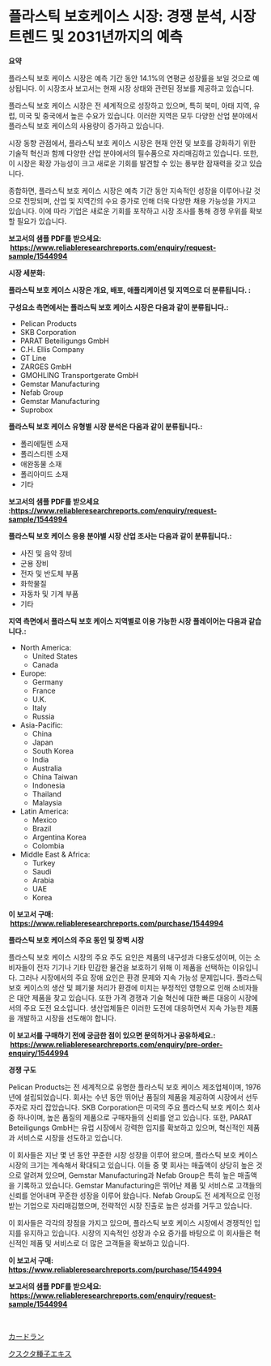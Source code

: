 <p><h1>플라스틱 보호케이스 시장: 경쟁 분석, 시장 트렌드 및 2031년까지의 예측</h1></p><p><strong>요약</strong></p>
<p><p>플라스틱 보호 케이스 시장은 예측 기간 동안 14.1%의 연평균 성장률을 보일 것으로 예상됩니다. 이 시장조사 보고서는 현재 시장 상태와 관련된 정보를 제공하고 있습니다.</p><p>플라스틱 보호 케이스 시장은 전 세계적으로 성장하고 있으며, 특히 북미, 아태 지역, 유럽, 미국 및 중국에서 높은 수요가 있습니다. 이러한 지역은 모두 다양한 산업 분야에서 플라스틱 보호 케이스의 사용량이 증가하고 있습니다.</p><p>시장 동향 관점에서, 플라스틱 보호 케이스 시장은 현재 안전 및 보호를 강화하기 위한 기술적 혁신과 함께 다양한 산업 분야에서의 필수품으로 자리매김하고 있습니다. 또한, 이 시장은 확장 가능성이 크고 새로운 기회를 발견할 수 있는 풍부한 잠재력을 갖고 있습니다.</p><p>종합하면, 플라스틱 보호 케이스 시장은 예측 기간 동안 지속적인 성장을 이루어나갈 것으로 전망되며, 산업 및 지역간의 수요 증가로 인해 더욱 다양한 채용 가능성을 가지고 있습니다. 이에 따라 기업은 새로운 기회를 포착하고 시장 조사를 통해 경쟁 우위를 확보할 필요가 있습니다.</p></p>
<p><strong>보고서의 샘플 PDF를 받으세요: &nbsp;<a href="https://www.reliableresearchreports.com/enquiry/request-sample/1544994">https://www.reliableresearchreports.com/enquiry/request-sample/1544994</a></strong></p>
<p><strong>시장 세분화:</strong></p>
<p><strong> 플라스틱 보호 케이스 시장은 개요, 배포, 애플리케이션 및 지역으로 더 분류됩니다. :</strong></p>
<p><strong>구성요소 측면에서는 플라스틱 보호 케이스 시장은 다음과 같이 분류됩니다.:</strong></p>
<p><ul><li>Pelican Products</li><li>SKB Corporation</li><li>PARAT Beteiligungs GmbH</li><li>C.H. Ellis Company</li><li>GT Line</li><li>ZARGES GmbH</li><li>GMOHLING Transportgerate GmbH</li><li>Gemstar Manufacturing</li><li>Nefab Group</li><li>Gemstar Manufacturing</li><li>Suprobox</li></ul></p>
<p><strong> 플라스틱 보호 케이스 유형별 시장 분석은 다음과 같이 분류됩니다.:</strong></p>
<p><ul><li>폴리에틸렌 소재</li><li>폴리스티렌 소재</li><li>애완동물 소재</li><li>폴리아미드 소재</li><li>기타</li></ul></p>
<p><strong>보고서의 샘플 PDF를 받으세요 :<a href="https://www.reliableresearchreports.com/enquiry/request-sample/1544994">https://www.reliableresearchreports.com/enquiry/request-sample/1544994</a></strong></p>
<p><strong> 플라스틱 보호 케이스 응용 분야별 시장 산업 조사는 다음과 같이 분류됩니다.:</strong></p>
<p><ul><li>사진 및 음악 장비</li><li>군용 장비</li><li>전자 및 반도체 부품</li><li>화학물질</li><li>자동차 및 기계 부품</li><li>기타</li></ul></p>
<p><strong>지역 측면에서 플라스틱 보호 케이스 지역별로 이용 가능한 시장 플레이어는 다음과 같습니다.:</strong></p>
<p><ul>
    <li>
        North America:
        <ul>
            <li>United States</li>
            <li>Canada</li>
        </ul>
    </li>
    <li>
        Europe:
        <ul>
            <li>Germany</li>
            <li>France</li>
            <li>U.K.</li>
            <li>Italy</li>
            <li>Russia</li>
        </ul>
    </li>
    <li>
        Asia-Pacific:
        <ul>
            <li>China</li>
            <li>Japan</li>
            <li>South Korea</li>
            <li>India</li>
            <li>Australia</li>
            <li>China Taiwan</li>
            <li>Indonesia</li>
            <li>Thailand</li>
            <li>Malaysia</li>
        </ul>
    </li>
    <li>
        Latin America:
        <ul>
            <li>Mexico</li>
            <li>Brazil</li>
            <li>Argentina Korea</li>
            <li>Colombia</li>
        </ul>
    </li>
    <li>
        Middle East & Africa:
        <ul>
            <li>Turkey</li>
            <li>Saudi</li>
            <li>Arabia</li>
            <li>UAE</li>
            <li>Korea</li>
        </ul>
    </li>
    </ul></p>
<p><strong>이 보고서 구매: &nbsp;<a href="https://www.reliableresearchreports.com/purchase/1544994">https://www.reliableresearchreports.com/purchase/1544994</a></strong></p>
<p><strong>플라스틱 보호 케이스의 주요 동인 및 장벽 시장</strong></p>
<p><p>플라스틱 보호 케이스 시장의 주요 주도 요인은 제품의 내구성과 다용도성이며, 이는 소비자들이 전자 기기나 기타 민감한 물건을 보호하기 위해 이 제품을 선택하는 이유입니다. 그러나 시장에서의 주요 장애 요인은 환경 문제와 지속 가능성 문제입니다. 플라스틱 보호 케이스의 생산 및 폐기물 처리가 환경에 미치는 부정적인 영향으로 인해 소비자들은 대안 제품을 찾고 있습니다. 또한 가격 경쟁과 기술 혁신에 대한 빠른 대응이 시장에서의 주요 도전 요소입니다. 생산업체들은 이러한 도전에 대응하면서 지속 가능한 제품을 개발하고 시장을 선도해야 합니다.</p></p>
<p><strong>이 보고서를 구매하기 전에 궁금한 점이 있으면 문의하거나 공유하세요.: &nbsp;<a href="https://www.reliableresearchreports.com/enquiry/pre-order-enquiry/1544994">https://www.reliableresearchreports.com/enquiry/pre-order-enquiry/1544994</a></strong></p>
<p><strong>경쟁 구도</strong></p>
<p><p>Pelican Products는 전 세계적으로 유명한 플라스틱 보호 케이스 제조업체이며, 1976년에 설립되었습니다. 회사는 수년 동안 뛰어난 품질의 제품을 제공하여 시장에서 선두 주자로 자리 잡았습니다. SKB Corporation은 미국의 주요 플라스틱 보호 케이스 회사 중 하나이며, 높은 품질의 제품으로 구매자들의 신뢰를 얻고 있습니다. 또한, PARAT Beteiligungs GmbH는 유럽 시장에서 강력한 입지를 확보하고 있으며, 혁신적인 제품과 서비스로 시장을 선도하고 있습니다.</p><p>이 회사들은 지난 몇 년 동안 꾸준한 시장 성장을 이루어 왔으며, 플라스틱 보호 케이스 시장의 크기는 계속해서 확대되고 있습니다. 이들 중 몇 회사는 매출액이 상당히 높은 것으로 알려져 있으며, Gemstar Manufacturing과 Nefab Group은 특히 높은 매출액을 기록하고 있습니다. Gemstar Manufacturing은 뛰어난 제품 및 서비스로 고객들의 신뢰를 얻어내며 꾸준한 성장을 이루어 왔습니다. Nefab Group도 전 세계적으로 인정받는 기업으로 자리매김했으며, 전략적인 시장 진출로 높은 성과를 거두고 있습니다.</p><p>이 회사들은 각각의 장점을 가지고 있으며, 플라스틱 보호 케이스 시장에서 경쟁적인 입지를 유지하고 있습니다. 시장의 지속적인 성장과 수요 증가를 바탕으로 이 회사들은 혁신적인 제품 및 서비스로 더 많은 고객들을 확보하고 있습니다.</p></p>
<p><strong>이 보고서 구매: &nbsp; <a href="https://www.reliableresearchreports.com/purchase/1544994">https://www.reliableresearchreports.com/purchase/1544994</a></strong></p>
<p><strong>보고서의 샘플 PDF를 받으세요: &nbsp;<a href="https://www.reliableresearchreports.com/enquiry/request-sample/1544994">https://www.reliableresearchreports.com/enquiry/request-sample/1544994</a></strong><strong></strong></p>
<p>&nbsp;</p>
<p><p><a href="https://github.com/laurenreichert/Market-Research-Report-List-1/blob/main/435999114784.md">カードラン</a></p><p><a href="https://github.com/RodHoppe07/Market-Research-Report-List-1/blob/main/433151314785.md">クスクタ種子エキス</a></p></p>